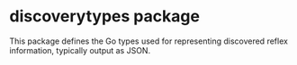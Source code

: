 # discoverytypes package

This package defines the Go types used for representing discovered reflex information, typically output as JSON.